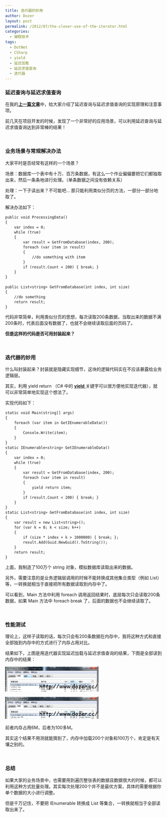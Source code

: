 ```yaml
---
title: 迭代器的妙用
author: Dozer
layout: post
permalink: /2012/07/the-clever-use-of-the-iterator.html
categories:
  - 编程技术
tags:
  - DotNet
  - CSharp
  - yield
  - 延迟加载
  - 延迟求值查询
  - 迭代器
---
```


### 延迟查询与延迟求值查询

在我的<a href="/2012/07/lazy-load-and-lazy-evaluation-queries/" target="_blank"><strong>上一篇文章</strong></a>中，给大家介绍了延迟查询与延迟求值查询的实现原理和注意事项。

前几天在项目开发的时候，发现了一个非常好的应用场景，可以利用延迟查询与延迟求值查询达到非常棒的结果！

&nbsp;

### 业务场景与常规解决办法

大家平时是否经常有这样的一个场景？

场景：数据库一个表中有十万、百万条数据，有这么一个作业偏偏要把它们都独取出来，然后一条条地进行处理。（单条数据之间没有依赖关系）

处理：一下子读出来？不可能吧… 那只能利用类似分页的方法，一部分一部分地取了。

<!--more-->

解决办法如下：

    public void ProcessingData()
    {
        var index = 0;
        while (true)
        {
            var result = GetFromDatabase(index, 200);
            foreach (var item in result)
            {
                //do something with item
            }
            if (result.Count < 200) { break; }
        }
    }

    public List<string> GetFromDatabase(int index, int size)
    {
        //do something
        return result;
    }

代码非常简单，利用类似分页的思想，每次读取200条数据，当取出来的数据不满200条时，代表后面没有数据了，也就不会继续读取后面的页码了。

**但是这样的代码是否可用封装起来？**

&nbsp;

### 迭代器的妙用

什么叫封装起来？封装就是隐藏实现细节，这块的逻辑代码实在不应该暴露给业务逻辑层。

其实，利用 yield return （C# 中的 <a href="http://msdn.microsoft.com/zh-cn/library/9k7k7cf0.aspx" target="_blank"><strong>yield</strong> </a>关键字可以很方便地实现迭代器），就可以非常简单地实现这个想法了。

实现代码如下：

    static void Main(string[] args)
    {
        foreach (var item in GetIEnumerableData())
        {
            Console.Write(item);
        }
    }
    static IEnumerable<string> GetIEnumerableData()
    {
        var index = 0;
        while (true)
        {
            var result = GetFromDatabase(index, 200);
            foreach (var item in result)
            {
                yield return item;
            }
            if (result.Count < 200) { break; }
        }
    }
    static List<string> GetFromDatabase(int index, int size)
    {
        var result = new List<string>();
        for (var k = 0; k < size; k++)
        {
            if (size * index + k > 1000000) { break; };
            result.Add(Guid.NewGuid().ToString());
        }
        return result;
    }

上面，我制造了100万个 string 对象，模拟数据库读取出来的数据。

另外，需要注意的是业务逻辑层调用的时候不能转换成其他集合类型（例如 List<T>）等，一转换就相当于直接把所有数据读取到内存中了。

可以看到，Main 方法中利用 foreach 调用返回结果时，底层每次只会读取200条数据，如果 Main 方法中 foreach break 了，后面的数据也不会继续读取了。

&nbsp;

### 性能测试

理论上，这样子读取的话，每次只会有200条数据在内存中，我将这种方式和直接全部独到内存中的方式进行了内存占用对比。

结果如下，上图是用迭代器实现延迟加载与延迟求值查询的结果，下图是全部读到内存中的结果：

[<img class="alignnone size-medium wp-image-809" title="memory1" alt="memory1" src="/uploads/2012/07/memory1-300x80.png" width="300" height="80" />][1]

[<img class="alignnone size-medium wp-image-810" title="memory2" alt="memory2" src="/uploads/2012/07/memory2-300x71.png" width="300" height="71" />][2]

前者内存占用6M，后者为100多M。

其实这个结果不用测就能猜到了，内存中加载200个对象和100万个，肯定是有天壤之别的。

&nbsp;

### 总结

如果大家的业务场景中，也需要用到遍历整张表的数据且数据很大的时候，都可以利用这种方式批量处理。其实每次处理200个并不是最优方案，具体的需要根据你单个数据的大小进行调整。

但是千万记住，不要把 IEnumerable<T> 转换成 List<T> 等集合，一转换就相当于全部读取出来了。

&nbsp;

 [1]: /uploads/2012/07/memory1.png
 [2]: /uploads/2012/07/memory2.png
